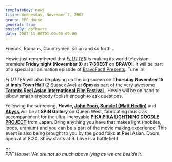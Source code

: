 ```yaml
---
templateKey: news
title: Wednesday, November 7, 2007
group: PPF House
general: true
postedBy: ppfhouse
date: 2007-11-08T01:00:00-05:00
---
```

Friends, Romans, Countrymen, so on and so forth...  
  
Howie just remembered that *[FLUTTER](HTTP://www.ppfhouse.com/flutter)* is making its world television premiere **Friday night (November 9)** at **7:30EST** on **BRAVO!**. It will be part of a special all animation episode of [BravoFact! Presents](http://www.bravo.ca/television/tvshows/show.aspx?showID=Bravo!FACT%20Presents). Tune in!  
  
*FLUTTER* will also be playing on the big screen on **Thursday November 15** at **Innis Town Hall** (2 Sussex Ave) at **6pm** as part of the very awesome [**Toronto Reel Asian International Film Festival** ](http://www.reelasian.com). Howie will be on hand to elbow smash anybody foolish enough to ask questions.  
  
Following the screening, **Howie, [John Poon](http://WWW.myspace.com/doomedtunes), [Sunclef (Matt Hedlin)](http://WWW.myspace.com/sunclef)** and **[Abyss](http://WWW.myspace.com/theabyss)** will be at **SPIN Gallery** on Queen West, fabricating music as accompaniment for the ultra-incroyable **[PIKA PIKA LIGHTNING DOODLE PROJECT](http://www.reelasian.com/program_s.php?program_id=124)** from Japan. Bring anything you have that makes light (mobiles, ipods, uranium) and you can be a part of the movie making experience! This event is also being brought to you by the good folks at Reel Asian. Doors open at at 8:30. Show starts at 9. Love is a battlefield.  
  
**:::**  
*PPF House: We are not so much above lying as we are beside it.*